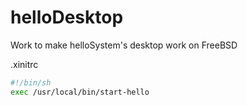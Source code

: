 # helloDesktop
Work to make helloSystem's desktop work on FreeBSD

.xinitrc
```bash
#!/bin/sh
exec /usr/local/bin/start-hello
```
